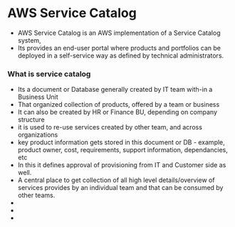 # AWS Service Catalog
- AWS Service Catalog is an AWS implementation of a Service Catalog system,
- Its provides an end-user portal where products and portfolios can be deployed in a self-service way as defined by technical administrators.

### What is service catalog
- Its a document or Database generally created by IT team with-in a Business Unit
- That organized collection of products, offered by a team or business
- It can also be created by HR or Finance BU, depending on company structure
- it is used to re-use services created by other team, and across organizations
- key product information gets stored in this document or DB - example, product owner, cost, requirements, support information, dependancies, etc
- In this it defines approval of provisioning from IT and Customer side as well.
- A central place to get collection of all high level details/overview of services provides by an individual team and that can be consumed by other teams.
- 
- 
- 
